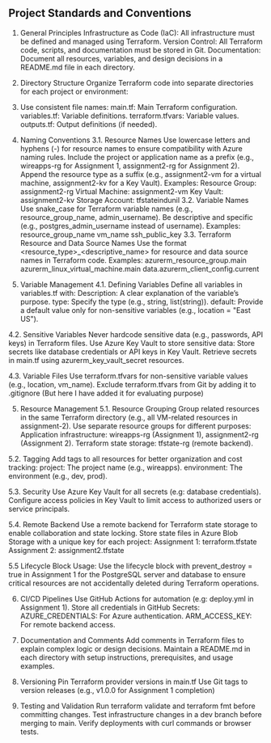 Project Standards and Conventions
---------------------------------

1. General Principles
Infrastructure as Code (IaC): All infrastructure must be defined and managed using Terraform.
Version Control: All Terraform code, scripts, and documentation must be stored in Git.
Documentation: Document all resources, variables, and design decisions in a README.md file in each directory.

2. Directory Structure
Organize Terraform code into separate directories for each project or environment:

3. Use consistent file names:
main.tf: Main Terraform configuration.
variables.tf: Variable definitions.
terraform.tfvars: Variable values.
outputs.tf: Output definitions (if needed).

3. Naming Conventions
3.1. Resource Names
Use lowercase letters and hyphens (-) for resource names to ensure compatibility with Azure naming rules.
Include the project or application name as a prefix (e.g., wireapps-rg for Assignment 1, assignment2-rg for Assignment 2).
Append the resource type as a suffix (e.g., assignment2-vm for a virtual machine, assignment2-kv for a Key Vault).
        Examples:
              Resource Group: assignment2-rg
              Virtual Machine: assignment2-vm
              Key Vault: assignment2-kv
              Storage Account: tfstateindunil
3.2. Variable Names
Use snake_case for Terraform variable names (e.g., resource_group_name, admin_username).
Be descriptive and specific (e.g., postgres_admin_username instead of username).
        Examples:
                resource_group_name
                vm_name
                ssh_public_key
3.3. Terraform Resource and Data Source Names
Use the format <resource_type>_<descriptive_name> for resource and data source names in Terraform code.
          Examples:
                azurerm_resource_group.main
                azurerm_linux_virtual_machine.main
                data.azurerm_client_config.current

4. Variable Management
4.1. Defining Variables
Define all variables in variables.tf with:
Description: A clear explanation of the variable’s purpose.
type: Specify the type (e.g., string, list(string)).
default: Provide a default value only for non-sensitive variables (e.g., location = "East US").

4.2. Sensitive Variables
Never hardcode sensitive data (e.g., passwords, API keys) in Terraform files.
Use Azure Key Vault to store sensitive data:
Store secrets like database credentials or API keys in Key Vault.
Retrieve secrets in main.tf using azurerm_key_vault_secret resources.

4.3. Variable Files
Use terraform.tfvars for non-sensitive variable values (e.g., location, vm_name).
Exclude terraform.tfvars from Git by adding it to .gitignore (But here I have added it for evaluating purpose)

5. Resource Management
5.1. Resource Grouping
Group related resources in the same Terraform directory (e.g., all VM-related resources in assignment-2).
Use separate resource groups for different purposes:
Application infrastructure: wireapps-rg (Assignment 1), assignment2-rg (Assignment 2).
Terraform state storage: tfstate-rg (remote backend).

5.2. Tagging
Add tags to all resources for better organization and cost tracking:
project: The project name (e.g., wireapps).
environment: The environment (e.g., dev, prod).

5.3. Security
Use Azure Key Vault for all secrets (e.g: database credentials).
Configure access policies in Key Vault to limit access to authorized users or service principals.

5.4. Remote Backend
Use a remote backend for Terraform state storage to enable collaboration and state locking.
Store state files in Azure Blob Storage with a unique key for each project:
                                                  Assignment 1: terraform.tfstate
                                                  Assignment 2: assignment2.tfstate

5.5 Lifecycle Block Usage: Use the lifecycle block with prevent_destroy = true in Assignment 1 for the PostgreSQL server and database to ensure critical resources are not accidentally deleted during Terraform operations.

6. CI/CD Pipelines
Use GitHub Actions for automation (e.g: deploy.yml in Assignment 1).
Store all credentials in GitHub Secrets:
AZURE_CREDENTIALS: For Azure authentication.
ARM_ACCESS_KEY: For remote backend access.

7. Documentation and Comments
Add comments in Terraform files to explain complex logic or design decisions.
Maintain a README.md in each directory with setup instructions, prerequisites, and usage examples.

8. Versioning
Pin Terraform provider versions in main.tf
Use Git tags to version releases (e.g., v1.0.0 for Assignment 1 completion)

9. Testing and Validation
Run terraform validate and terraform fmt before committing changes.
Test infrastructure changes in a dev branch before merging to main.
Verify deployments with curl commands or browser tests.
